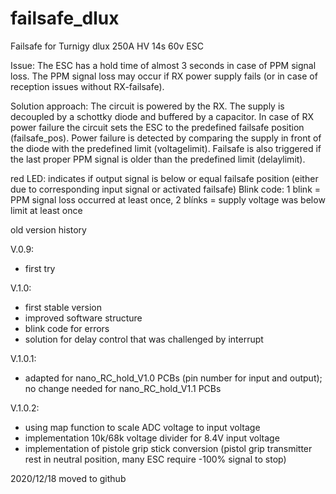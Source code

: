 # failsafe_dlux
 Failsafe for Turnigy dlux 250A HV 14s 60v ESC

Issue: The ESC has a hold time of almost 3 seconds in case of PPM signal loss. The PPM signal loss may occur if RX power supply fails (or in case of reception issues without RX-failsafe).

Solution approach: The circuit is powered by the RX. The supply is decoupled by a schottky diode and buffered by a capacitor. In case of RX power failure the circuit sets the ESC to the predefined failsafe position (failsafe_pos). Power failure is detected by comparing the supply in front of the diode with the predefined limit (voltagelimit). 
Failsafe is also triggered if the last proper PPM signal is older than the predefined limit (delaylimit).

red LED: indicates if output signal is below or equal failsafe position (either due to corresponding input signal or activated failsafe)
Blink code: 1 blink = PPM signal loss occurred at least once, 2 blínks = supply voltage was below limit at least once


old version history

V.0.9: 
- first try

V.1.0: 
- first stable version
- improved software structure
- blink code for errors
- solution for delay control that was challenged by interrupt 

V.1.0.1:
- adapted for nano_RC_hold_V1.0 PCBs (pin number for input and output); no change needed for nano_RC_hold_V1.1 PCBs

V.1.0.2:
- using map function to scale ADC voltage to input voltage
- implementation 10k/68k voltage divider for 8.4V input voltage
- implementation of pistole grip stick conversion (pistol grip transmitter rest in neutral position, many ESC require -100% signal to stop)

2020/12/18 moved to github


